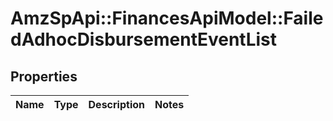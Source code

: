 # AmzSpApi::FinancesApiModel::FailedAdhocDisbursementEventList

## Properties
Name | Type | Description | Notes
------------ | ------------- | ------------- | -------------

